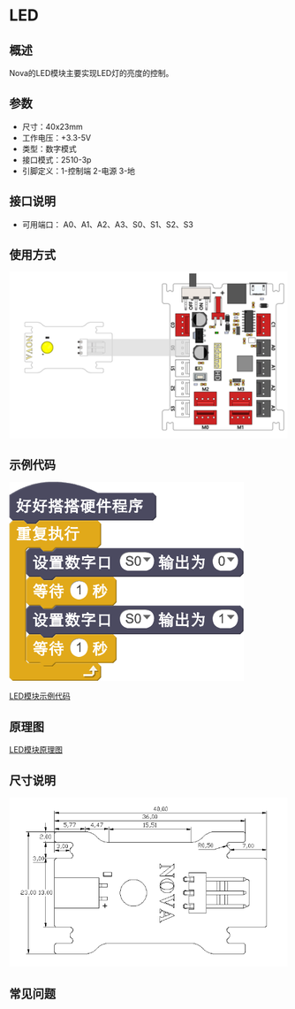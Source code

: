 # LED

## 概述

Nova的LED模块主要实现LED灯的亮度的控制。

## 参数

* 尺寸：40x23mm
* 工作电压：+3.3-5V
* 类型：数字模式
* 接口模式：2510-3p
* 引脚定义：1-控制端 2-电源 3-地

## 接口说明

* 可用端口： A0、A1、A2、A3、S0、S1、S2、S3

## 使用方式

![](../../.gitbook/assets/05%20%281%29.png)

## 示例代码

![](../../.gitbook/assets/06%20%281%29.png)

[LED模块示例代码 ](http://www.haohaodada.com/show.php?id=946933)

## 原理图

[LED模块原理图](https://github.com/Haohaodada-official/docs/blob/master/jiao-xue-chan-pin/pdf/yuan-li-tu/LED模块.pdf)

## 尺寸说明

![](../../.gitbook/assets/72.png)

## 常见问题

